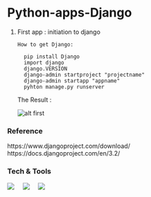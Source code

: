 # Python-apps-Django

<ol>
  <li> First app : initiation to django </li>
  
    How to get Django:
  <!---install django-->
      pip install Django 
      import django
      django.VERSION
      django-admin startproject "projectname"
      django-admin startapp "appname"
      pyhton manage.py runserver
The  Result :

  ![alt first](https://github.com/amira-haouet/Python-apps-Django//blob/main/media/initiation.PNG?raw=true)


  </ol>
  
  ### Reference 
  <div>
  https://www.djangoproject.com/download/
  <br>
  https://docs.djangoproject.com/en/3.2/
  </div>
    
   ### Tech & Tools

<img src="https://img.icons8.com/bubbles/50/000000/github.png"/> &nbsp; &nbsp;
<img src="https://img.icons8.com/color/50/000000/django.png"/>  &nbsp; &nbsp;
<img src="https://img.icons8.com/color/50/000000/visual-studio-code-2019.png"/> &nbsp; &nbsp;
